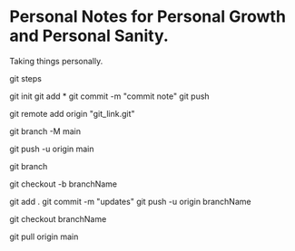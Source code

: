 # Personal Notes for Personal Growth and Personal Sanity.

Taking things personally.



git steps
<!-- .gitignore -->

git init
git add *
git commit -m "commit note"
git push

git remote add origin "git_link.git"


git branch -M main

<!-- push main into remote location -->
git push -u origin main

<!-- which branch you're in -->
git branch

<!-- create new branch -->
git checkout -b branchName

<!-- updating from individual branch -->
git add .
git commit -m "updates"
git push -u origin branchName

<!-- can check branches in drop-down menu on github -->
<!-- check pull requests -->
<!-- check for merge conflicts, etc from pull requests. green check mark means all good -->
<!-- choose merge pull request if all set -->

<!-- changing branches -->
git checkout branchName

<!-- pull from main branch-->
git pull origin main